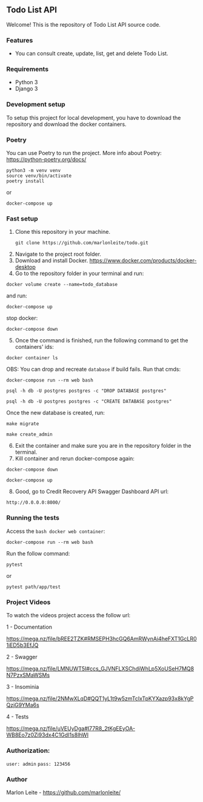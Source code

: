 ## Todo List API

Welcome! This is the repository of Todo List API source code.

### Features
- You can consult create, update, list, get and delete Todo List.

### Requirements

- Python 3
- Django 3

### Development setup

To setup this project for local development, you have to download the repository and download the docker containers.

### Poetry
You can use Poetry to run the project.
More info about Poetry: <https://python-poetry.org/docs/>

```
python3 -m venv venv
source venv/bin/activate
poetry install
```

or

```
docker-compose up
```

### Fast setup
1. Clone this repository in your machine.
   ```
   git clone https://github.com/marlonleite/todo.git
   ```
2. Navigate to the project root folder.
3. Download and install Docker.
   <https://www.docker.com/products/docker-desktop>
4. Go to the repository folder in your terminal and run:

```
docker volume create --name=todo_database
```
and run:

```
docker-compose up
```
stop docker:
```
docker-compose down
```
5. Once the command is finished, run the following command to get the containers' ids:
``` 
docker container ls
```
OBS: You can drop and recreate `database` if build fails.
Run that cmds:
```
docker-compose run --rm web bash
```
```
psql -h db -U postgres postgres -c "DROP DATABASE postgres"
```
```
psql -h db -U postgres postgres -c "CREATE DATABASE postgres"
```
Once the new database is created, run:
```
make migrate
```
```
make create_admin
```
6. Exit the container and make sure you are in the repository folder in the terminal.
7. Kill container and rerun docker-compose again:
```
docker-compose down
```
```
docker-compose up
```
8. Good, go to Credit Recovery API Swagger Dashboard API url:
```
http://0.0.0.0:8000/
```

### Running the tests

Access the `bash docker web container`:
```
docker-compose run --rm web bash
```

Run the follow command:
```
pytest
```
or
```
pytest path/app/test
```

### Project Videos
To watch the videos project access the follow url:

1 - Documentation

https://mega.nz/file/bREE2TZK#RMSEPH3hcGQ6AmRWynAi4heFXT1GcLR01iED5b3EfJQ

2 - Swagger

https://mega.nz/file/LMNUWT5I#ccs_GJVNFLXSChdiWhLp5XoUSeH7MQ8N7PzxSMaWSMs

3 - Insominia

https://mega.nz/file/2NMwXLqD#QQT1yL1t9w5zmTcIxTpKYXazp93x8kYgPQzjG9YMa6s

4 - Tests

https://mega.nz/file/uVEUyDga#I77R8_2tKgEEyOA-WB8Eo7z0Zi93dx4C1GdI1s8lhWI


### Authorization:
`user: admin`
`pass: 123456`

### Author
Marlon Leite - <https://github.com/marlonleite/>
